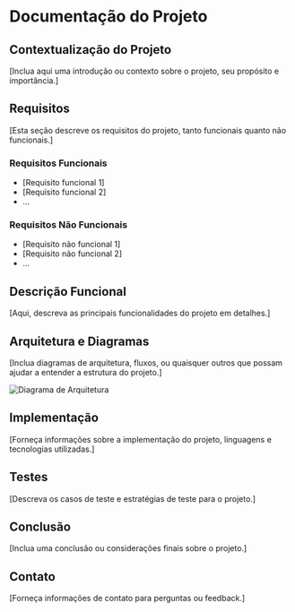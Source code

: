 # Documentação do Projeto

## Contextualização do Projeto
[Inclua aqui uma introdução ou contexto sobre o projeto, seu propósito e importância.]

## Requisitos
[Esta seção descreve os requisitos do projeto, tanto funcionais quanto não funcionais.]

### Requisitos Funcionais
- [Requisito funcional 1]
- [Requisito funcional 2]
- ...

### Requisitos Não Funcionais
- [Requisito não funcional 1]
- [Requisito não funcional 2]
- ...

## Descrição Funcional
[Aqui, descreva as principais funcionalidades do projeto em detalhes.]

## Arquitetura e Diagramas
[Inclua diagramas de arquitetura, fluxos, ou quaisquer outros que possam ajudar a entender a estrutura do projeto.]

![Diagrama de Arquitetura](path/to/diagram.png)

## Implementação
[Forneça informações sobre a implementação do projeto, linguagens e tecnologias utilizadas.]

## Testes
[Descreva os casos de teste e estratégias de teste para o projeto.]

## Conclusão
[Inclua uma conclusão ou considerações finais sobre o projeto.]

## Contato
[Forneça informações de contato para perguntas ou feedback.]